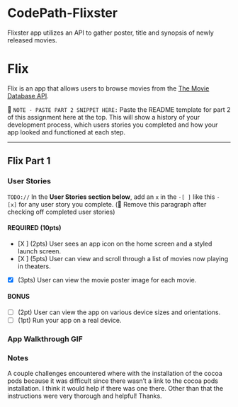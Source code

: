 # CodePath-Flixster
Flixster app utilizes an API to gather poster, title and synopsis of newly released movies. 
# Flix

Flix is an app that allows users to browse movies from the [The Movie Database API](http://docs.themoviedb.apiary.io/#).

📝 `NOTE - PASTE PART 2 SNIPPET HERE:` Paste the README template for part 2 of this assignment here at the top. This will show a history of your development process, which users stories you completed and how your app looked and functioned at each step.

---

## Flix Part 1

### User Stories
`TODO://` In the **User Stories section below**, add an `x` in the `-[ ]` like this `- [x]` for any user story you complete. (🚫 Remove this paragraph after checking off completed user stories)

#### REQUIRED (10pts)
- [X ] (2pts) User sees an app icon on the home screen and a styled launch screen.
- [X ] (5pts) User can view and scroll through a list of movies now playing in theaters.
- [X] (3pts) User can view the movie poster image for each movie.

#### BONUS
- [ ] (2pt) User can view the app on various device sizes and orientations.
- [ ] (1pt) Run your app on a real device.

### App Walkthrough GIF

<blockquote class="imgur-embed-pub" lang="en" data-id="a/0XWQTgg" data-context="false" ><a href="//imgur.com/a/0XWQTgg"></a></blockquote><script async src="//s.imgur.com/min/embed.js" charset="utf-8"></script>

### Notes

A couple challenges encountered where with the installation of the cocoa pods because it was difficult since there wasn’t a link to the cocoa pods installation. I think it would help if there was one there. Other than that the instructions were very thorough and helpful! Thanks. 
